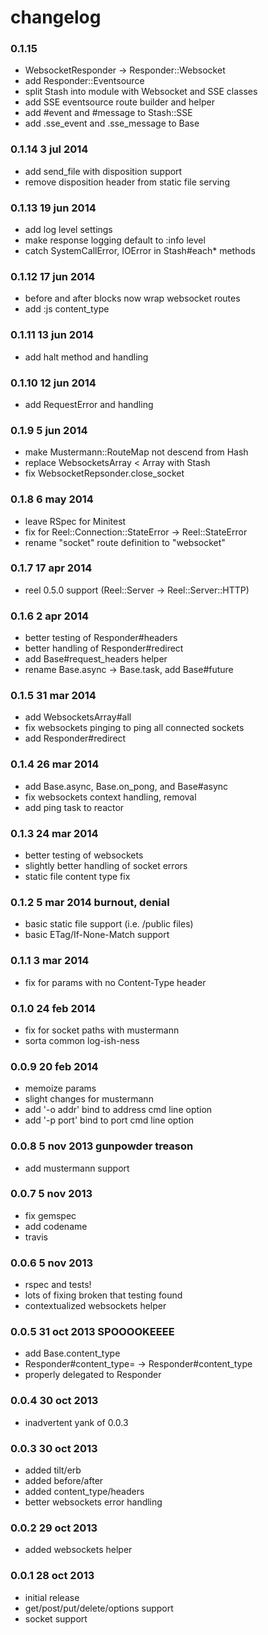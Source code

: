 changelog
=========

### 0.1.15

* WebsocketResponder -> Responder::Websocket
* add Responder::Eventsource
* split Stash into module with Websocket and SSE classes
* add SSE eventsource route builder and helper
* add #event and #message to Stash::SSE
* add .sse_event and .sse_message to Base

### 0.1.14 3 jul 2014

* add send_file with disposition support
* remove disposition header from static file serving

### 0.1.13 19 jun 2014

* add log level settings
* make response logging default to :info level
* catch SystemCallError, IOError in Stash#each\* methods

### 0.1.12 17 jun 2014

* before and after blocks now wrap websocket routes
* add :js content_type

### 0.1.11 13 jun 2014

* add halt method and handling

### 0.1.10 12 jun 2014

* add RequestError and handling

### 0.1.9 5 jun 2014

* make Mustermann::RouteMap not descend from Hash
* replace WebsocketsArray < Array with Stash
* fix WebsocketRepsonder.close_socket

### 0.1.8 6 may 2014

* leave RSpec for Minitest
* fix for Reel::Connection::StateError -> Reel::StateError
* rename "socket" route definition to "websocket"

### 0.1.7 17 apr 2014

* reel 0.5.0 support (Reel::Server -> Reel::Server::HTTP)

### 0.1.6 2 apr 2014

* better testing of Responder#headers
* better handling of Responder#redirect
* add Base#request_headers helper
* rename Base.async -> Base.task, add Base#future

### 0.1.5 31 mar 2014

* add WebsocketsArray#all
* fix websockets pinging to ping all connected sockets
* add Responder#redirect

### 0.1.4 26 mar 2014

* add Base.async, Base.on_pong, and Base#async
* fix websockets context handling, removal
* add ping task to reactor

### 0.1.3 24 mar 2014

* better testing of websockets
* slightly better handling of socket errors
* static file content type fix

### 0.1.2 5 mar 2014 burnout, denial

* basic static file support (i.e. /public files)
* basic ETag/If-None-Match support

### 0.1.1 3 mar 2014

* fix for params with no Content-Type header

### 0.1.0 24 feb 2014

* fix for socket paths with mustermann
* sorta common log-ish-ness

### 0.0.9 20 feb 2014

* memoize params
* slight changes for mustermann
* add '-o addr' bind to address cmd line option
* add '-p port' bind to port cmd line option

### 0.0.8 5 nov 2013 gunpowder treason

* add mustermann support

### 0.0.7 5 nov 2013

* fix gemspec
* add codename
* travis

### 0.0.6 5 nov 2013

* rspec and tests!
* lots of fixing broken that testing found
* contextualized websockets helper

### 0.0.5 31 oct 2013 SPOOOOKEEEE

* add Base.content_type
* Responder#content_type= -> Responder#content_type
* properly delegated to Responder

### 0.0.4 30 oct 2013

* inadvertent yank of 0.0.3

### 0.0.3 30 oct 2013

* added tilt/erb
* added before/after
* added content_type/headers
* better websockets error handling

### 0.0.2 29 oct 2013

* added websockets helper

### 0.0.1 28 oct 2013

* initial release
* get/post/put/delete/options support
* socket support
